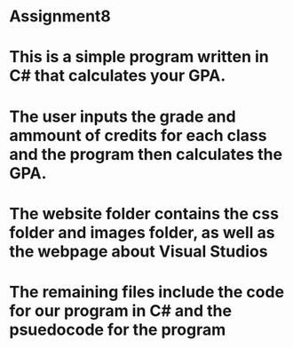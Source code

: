 # Assignment8
# This is a simple program written in C# that calculates your GPA.
# The user inputs the grade and ammount of credits for each class and the program then calculates the GPA.
# The website folder contains the css folder and images folder, as well as the webpage about Visual Studios
# The remaining files include the code for our program in C# and the psuedocode for the program



















